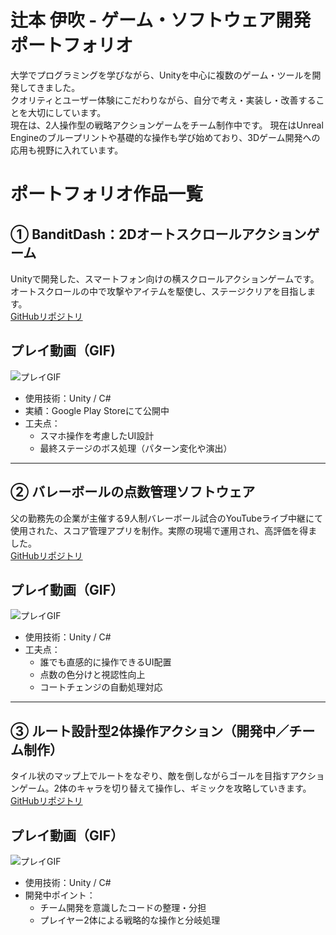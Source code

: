 # 辻本 伊吹 - ゲーム・ソフトウェア開発ポートフォリオ

大学でプログラミングを学びながら、Unityを中心に複数のゲーム・ツールを開発してきました。  
クオリティとユーザー体験にこだわりながら、自分で考え・実装し・改善することを大切にしています。  
現在は、2人操作型の戦略アクションゲームをチーム制作中です。
現在はUnreal Engineのブループリントや基礎的な操作も学び始めており、3Dゲーム開発への応用も視野に入れています。

# ポートフォリオ作品一覧

## ① BanditDash：2Dオートスクロールアクションゲーム
Unityで開発した、スマートフォン向けの横スクロールアクションゲームです。オートスクロールの中で攻撃やアイテムを駆使し、ステージクリアを目指します。  
 [GitHubリポジトリ](https://github.com/kiri070/BanditDash.git)


## プレイ動画（GIF)  
 ![プレイGIF](https://github.com/kiri070/BanditDash/raw/main/Assets/Gifs/portfolio01.gif)

- 使用技術：Unity / C#
- 実績：Google Play Storeにて公開中
- 工夫点：
  - スマホ操作を考慮したUI設計
  - 最終ステージのボス処理（パターン変化や演出）

---

## ② バレーボールの点数管理ソフトウェア
父の勤務先の企業が主催する9人制バレーボール試合のYouTubeライブ中継にて使用された、スコア管理アプリを制作。実際の現場で運用され、高評価を得ました。  
 [GitHubリポジトリ](https://github.com/kiri070/ValleyScoreManager.git)


 ## プレイ動画（GIF）  

 ![プレイGIF](https://github.com/kiri070/ValleyScoreManager/raw/main/Assets/Gifs/portfolio02.gif)

- 使用技術：Unity / C#
- 工夫点：
  - 誰でも直感的に操作できるUI配置
  - 点数の色分けと視認性向上
  - コートチェンジの自動処理対応

---

## ③ ルート設計型2体操作アクション（開発中／チーム制作）
タイル状のマップ上でルートをなぞり、敵を倒しながらゴールを目指すアクションゲーム。2体のキャラを切り替えて操作し、ギミックを攻略していきます。  
 [GitHubリポジトリ](https://github.com/kiri070/TeamCreate.git)

  
## プレイ動画（GIF）

![プレイGIF](https://github.com/kiri070/TeamCreate/raw/main/Assets/Gifs/portfolio03.gif)


- 使用技術：Unity / C#
- 開発中ポイント：
  - チーム開発を意識したコードの整理・分担
  - プレイヤー2体による戦略的な操作と分岐処理
